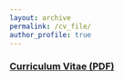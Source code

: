 ```yaml
---
layout: archive
permalink: /cv_file/
author_profile: true
---
```


### [Curriculum Vitae (PDF)](https://www.dropbox.com/scl/fi/96tuepxojdknt8pgrwv7k/BingHe_CV.pdf?rlkey=u615gxgamw33uuhjfn4y8ppjk&dl=0)